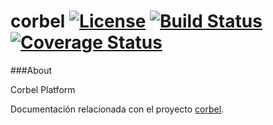 # corbel [![License](http://img.shields.io/badge/license-Apache2-blue.svg?style=flat)](http://www.apache.org/licenses/LICENSE-2.0.txt) [![Build Status](https://travis-ci.org/bq/corbel.svg?branch=master)](https://travis-ci.org/bq/corbel) [![Coverage Status](https://coveralls.io/repos/bq/corbel/badge.svg)](https://coveralls.io/r/bq/corbel)

###About

Corbel Platform

Documentación relacionada con el proyecto [corbel](http://opensource.bq.com/corbel/).

